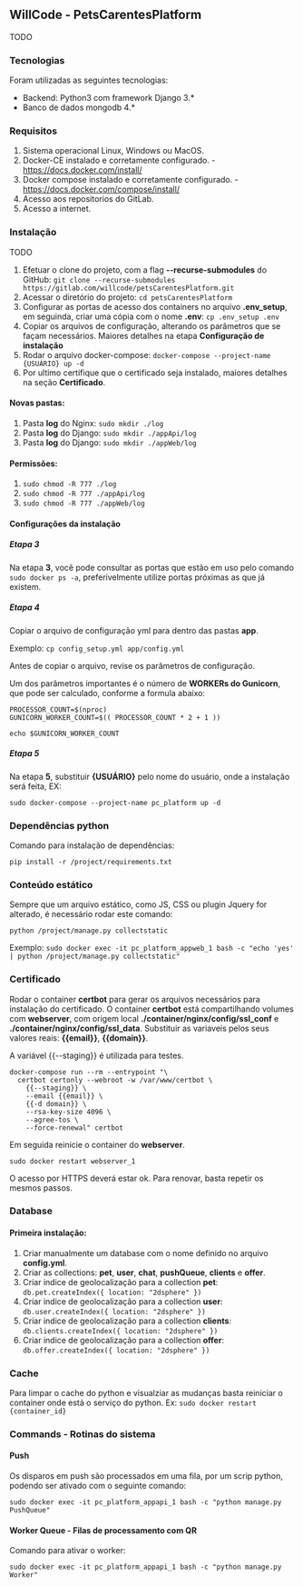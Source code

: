 ## WillCode - PetsCarentesPlatform

TODO

### Tecnologias

Foram utilizadas as seguintes tecnologias:

* Backend: Python3 com framework Django 3.*
* Banco de dados mongodb 4.*

### Requisitos

1. Sistema operacional Linux, Windows ou MacOS.
2. Docker-CE instalado e corretamente configurado. - https://docs.docker.com/install/ 
3. Docker compose instalado e corretamente configurado. - https://docs.docker.com/compose/install/
4. Acesso aos repositorios do GitLab.
5. Acesso a internet.

### Instalação

TODO

1. Efetuar o clone do projeto, com a flag **--recurse-submodules** do GitHub: `git clone --recurse-submodules https://gitlab.com/willcode/petsCarentesPlatform.git`
2. Acessar o diretório do projeto: `cd petsCarentesPlatform`
3. Configurar as portas de acesso dos containers no arquivo **.env_setup**, em seguinda, criar uma cópia com o nome **.env**: `cp .env_setup .env` 
4. Copiar os arquivos de configuração, alterando os parâmetros que se façam necessários. Maiores detalhes na etapa **Configuração de instalação**
5. Rodar o arquivo docker-compose: `docker-compose --project-name {USUÁRIO} up -d`
6. Por ultimo certifique que o certificado seja instalado, maiores detalhes na seção **Certificado**.

#### Novas pastas:

1. Pasta **log** do Nginx: `sudo mkdir ./log`
2. Pasta **log** do Django: `sudo mkdir ./appApi/log`
3. Pasta **log** do Django: `sudo mkdir ./appWeb/log`

#### Permissões:

1. `sudo chmod -R 777 ./log`
2. `sudo chmod -R 777 ./appApi/log`
3. `sudo chmod -R 777 ./appWeb/log`

#### Configurações da instalação

##### Etapa 3

Na etapa **3**, você pode consultar as portas que estão em uso pelo comando `sudo docker ps -a`, preferivelmente utilize portas próximas as que já existem.

##### Etapa 4

Copiar o arquivo de configuração yml para dentro das pastas **app**.

Exemplo: `cp config_setup.yml app/config.yml`

Antes de copiar o arquivo, revise os parâmetros de configuração.

Um dos parâmetros importantes é o número de **WORKERs do Gunicorn**, que pode ser calculado, conforme a formula abaixo:

```
PROCESSOR_COUNT=$(nproc)
GUNICORN_WORKER_COUNT=$(( PROCESSOR_COUNT * 2 + 1 ))

echo $GUNICORN_WORKER_COUNT
```

##### Etapa 5

Na etapa **5**, substituir **{USUÁRIO}** pelo nome do usuário, onde a instalação será feita, EX:

```shell
sudo docker-compose --project-name pc_platform up -d
```

### Dependências python

Comando para instalação de dependências:

```shell
pip install -r /project/requirements.txt
```

### Conteúdo estático

Sempre que um arquivo estático, como JS, CSS ou plugin Jquery for alterado, é necessário rodar este comando:

```shell
python /project/manage.py collectstatic
```

Exemplo: `sudo docker exec -it pc_platform_appweb_1 bash -c "echo 'yes' | python /project/manage.py collectstatic"`

### Certificado

Rodar o container **certbot** para gerar os arquivos necessários para instalação do certificado.
O container **certbot** está compartilhando volumes com **webserver**, com origem local **./container/nginx/config/ssl_conf** e **./container/nginx/config/ssl_data**.
Substituir as variaveis pelos seus valores reais: **{{email}}**, **{{domain}}**.

A variável {{--staging}} é utilizada para testes.

```shell
docker-compose run --rm --entrypoint "\
  certbot certonly --webroot -w /var/www/certbot \
    {{--staging}} \
    --email {{email}} \
    {{-d domain}} \
    --rsa-key-size 4096 \
    --agree-tos \
    --force-renewal" certbot
```

Em seguida reinicie o container do **webserver**.

```
sudo docker restart webserver_1
```

O acesso por HTTPS deverá estar ok.
Para renovar, basta repetir os mesmos passos.

### Database

#### Primeira instalação:

1. Criar manualmente um database com o nome definido no arquivo **config.yml**.
2. Criar as collections: **pet**, **user**, **chat**, **pushQueue**, **clients** e **offer**.
3. Criar indice de geolocalização para a collection **pet**: `db.pet.createIndex({ location: "2dsphere" })`
4. Criar indice de geolocalização para a collection **user**: `db.user.createIndex({ location: "2dsphere" })`
5. Criar indice de geolocalização para a collection **clients**: `db.clients.createIndex({ location: "2dsphere" })`
6. Criar indice de geolocalização para a collection **offer**: `db.offer.createIndex({ location: "2dsphere" })`

### Cache

Para limpar o cache do python e visualziar as mudanças basta reiniciar o container onde está o serviço do python. Ex: `sudo docker restart {container_id}`

### Commands - Rotinas do sistema

#### Push

Os disparos em push são processados em uma fila, por um scrip python, podendo ser ativado com o seguinte comando:

```
sudo docker exec -it pc_platform_appapi_1 bash -c "python manage.py PushQueue"
```

#### Worker Queue - Filas de processamento com QR

Comando para ativar o worker:

```
sudo docker exec -it pc_platform_appapi_1 bash -c "python manage.py Worker"
```